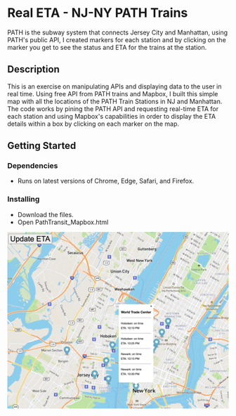 # Real ETA - NJ-NY PATH Trains

PATH is the subway system that connects Jersey City and Manhattan, using PATH's public API, I created markers for each station and by clicking on the marker you get to see the status and ETA for the trains at the station.

## Description

This is an exercise on manipulating APIs and displaying data to the user in real time. Using free API from PATH trains and Mapbox, I built this simple map with all the locations of the PATH Train Stations in NJ and Manhattan. The code works by pining the PATH API and requesting real-time ETA for each station and using Mapbox's capabilities in order to display the ETA details within a box by clicking on each marker on the map.

## Getting Started

### Dependencies

* Runs on latest versions of Chrome, Edge, Safari, and Firefox.

### Installing

* Download the files.
* Open PathTransit_Mapbox.html

![image](https://github.com/thiagosrpt/real_time_tracker/blob/2801cf7d55c116259dcc2f0a72b908a506d601b1/PATH_stations_popup_mapbox.png)
